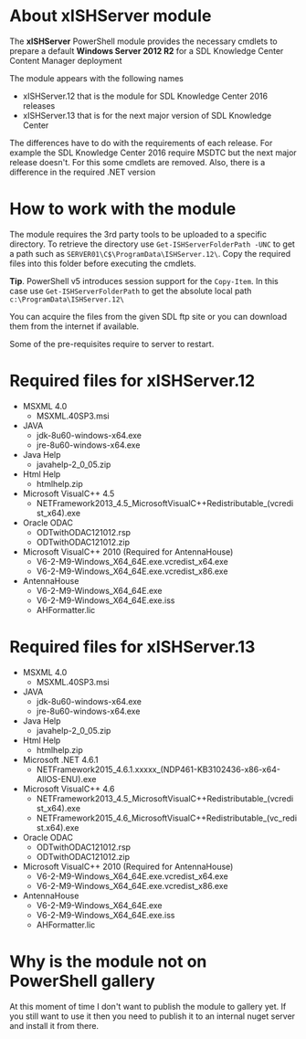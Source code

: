 # About xISHServer module

The **xISHServer** PowerShell module provides the necessary cmdlets to prepare a default **Windows Server 2012 R2** for a SDL Knowledge Center Content Manager deployment

The module appears with the following names 

- xISHServer.12 that is the module for SDL Knowledge Center 2016 releases
- xISHServer.13 that is for the next major version of SDL Knowledge Center

The differences have to do with the requirements of each release. For example the SDL Knowledge Center 2016 require MSDTC but the next major release doesn't. 
For this some cmdlets are removed. 
Also, there is a difference in the required .NET version

# How to work with the module

The module requires the 3rd party tools to be uploaded to a specific directory. 
To retrieve the directory use `Get-ISHServerFolderPath -UNC` to get a path such as `SERVER01\C$\ProgramData\ISHServer.12\`. 
Copy the required files into this folder before executing the cmdlets.

**Tip**. PowerShell v5 introduces session support for the `Copy-Item`. In this case use `Get-ISHServerFolderPath` to get the absolute local path `c:\ProgramData\ISHServer.12\`

You can acquire the files from the given SDL ftp site or you can download them from the internet if available.

Some of the pre-requisites require to server to restart.

# Required files for xISHServer.12

- MSXML 4.0
  - MSXML.40SP3.msi
- JAVA
  - jdk-8u60-windows-x64.exe
  - jre-8u60-windows-x64.exe
- Java Help
  - javahelp-2_0_05.zip  
- Html Help  
  - htmlhelp.zip
- Microsoft VisualC++ 4.5
  - NETFramework2013_4.5_MicrosoftVisualC++Redistributable_(vcredist_x64).exe
- Oracle ODAC 
  - ODTwithODAC121012.rsp
  - ODTwithODAC121012.zip
- Microsoft VisualC++ 2010 (Required for AntennaHouse)
  - V6-2-M9-Windows_X64_64E.exe.vcredist_x64.exe
  - V6-2-M9-Windows_X64_64E.exe.vcredist_x86.exe
- AntennaHouse
  - V6-2-M9-Windows_X64_64E.exe
  - V6-2-M9-Windows_X64_64E.exe.iss
  - AHFormatter.lic
  
# Required files for xISHServer.13

- MSXML 4.0
  - MSXML.40SP3.msi
- JAVA
  - jdk-8u60-windows-x64.exe
  - jre-8u60-windows-x64.exe
- Java Help
  - javahelp-2_0_05.zip  
- Html Help  
  - htmlhelp.zip
- Microsoft .NET 4.6.1
  - NETFramework2015_4.6.1.xxxxx_(NDP461-KB3102436-x86-x64-AllOS-ENU).exe  
- Microsoft VisualC++ 4.6
  - NETFramework2013_4.5_MicrosoftVisualC++Redistributable_(vcredist_x64).exe
  - NETFramework2015_4.6_MicrosoftVisualC++Redistributable_(vc_redist.x64).exe
- Oracle ODAC 
  - ODTwithODAC121012.rsp
  - ODTwithODAC121012.zip
- Microsoft VisualC++ 2010 (Required for AntennaHouse)
  - V6-2-M9-Windows_X64_64E.exe.vcredist_x64.exe
  - V6-2-M9-Windows_X64_64E.exe.vcredist_x86.exe
- AntennaHouse
  - V6-2-M9-Windows_X64_64E.exe
  - V6-2-M9-Windows_X64_64E.exe.iss
  - AHFormatter.lic
  
# Why is the module not on PowerShell gallery

At this moment of time I don't want to publish the module to gallery yet. 
If you still want to use it then you need to publish it to an internal nuget server and install it from there.

  
  
  
  

